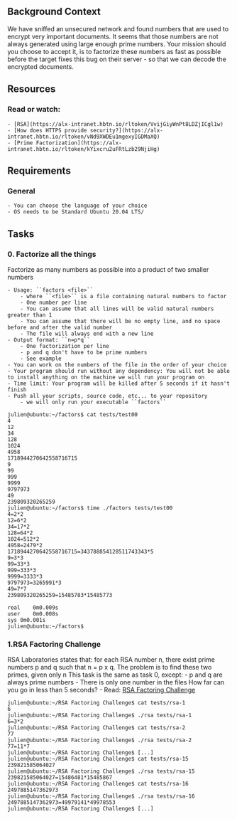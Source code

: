 ## Background Context

We have sniffed an unsecured network and found numbers that are used to encrypt very important documents. It seems that those numbers are not always generated using large enough prime numbers. Your mission should you choose to accept it, is to factorize these numbers as fast as possible before the target fixes this bug on their server - so that we can decode the encrypted documents.

## Resources
### Read or watch:
```
- [RSA](https://alx-intranet.hbtn.io/rltoken/VvijGiyWnPt8LDZjICgl1w)
- [How does HTTPS provide security?](https://alx-intranet.hbtn.io/rltoken/vNd9XWDEu1mgexyIGDMaXQ)
- [Prime Factorization](https://alx-intranet.hbtn.io/rltoken/kYixcru2uFRtLzb29NjiHg)
```
## Requirements
### General
```
- You can choose the language of your choice
- OS needs to be Standard Ubuntu 20.04 LTS/
```
## Tasks
### 0. Factorize all the things
Factorize as many numbers as possible into a product of two smaller numbers

	- Usage: ``factors <file>``
		- where ``<file>`` is a file containing natural numbers to factor
		- One number per line
		- You can assume that all lines will be valid natural numbers greater than 1
		- You can assume that there will be no empty line, and no space before and after the valid number
		- The file will always end with a new line
	- Output format: ``n=p*q``
		- One factorization per line
		- p and q don't have to be prime numbers
		- See example
	- You can work on the numbers of the file in the order of your choice
	- Your program should run without any dependency: You will not be able to install anything on the machine we will run your program on
	- Time limit: Your program will be killed after 5 seconds if it hasn't finish
	- Push all your scripts, source code, etc... to your repository
		- we will only run your executable ``factors``
```
julien@ubuntu:~/factors$ cat tests/test00 
4
12
34
128
1024
4958
1718944270642558716715
9
99
999
9999
9797973
49
239809320265259
julien@ubuntu:~/factors$ time ./factors tests/test00
4=2*2
12=6*2
34=17*2
128=64*2
1024=512*2
4958=2479*2
1718944270642558716715=343788854128511743343*5
9=3*3
99=33*3
999=333*3
9999=3333*3
9797973=3265991*3
49=7*7
239809320265259=15485783*15485773

real    0m0.009s
user    0m0.008s
sys 0m0.001s
julien@ubuntu:~/factors$
```
### 1.RSA Factoring Challenge
RSA Laboratories states that: for each RSA number n, there exist prime numbers p and q such that n = p x q. The problem is to find these two primes, given only n
This task is the same as task 0, except:
	- p and q are always prime numbers
	- There is only one number in the files
How far can you go in less than 5 seconds?
	- Read: [RSA Factoring Challenge](https://alx-intranet.hbtn.io/rltoken/Cn9Lq_kKNpNx4dmvFMuwgQ)
```
julien@ubuntu:~/RSA Factoring Challenge$ cat tests/rsa-1
6
julien@ubuntu:~/RSA Factoring Challenge$ ./rsa tests/rsa-1
6=3*2
julien@ubuntu:~/RSA Factoring Challenge$ cat tests/rsa-2
77
julien@ubuntu:~/RSA Factoring Challenge$ ./rsa tests/rsa-2
77=11*7
julien@ubuntu:~/RSA Factoring Challenge$ [...]  
julien@ubuntu:~/RSA Factoring Challenge$ cat tests/rsa-15
239821585064027
julien@ubuntu:~/RSA Factoring Challenge$ ./rsa tests/rsa-15 
239821585064027=15486481*15485867
julien@ubuntu:~/RSA Factoring Challenge$ cat tests/rsa-16
2497885147362973
julien@ubuntu:~/RSA Factoring Challenge$ ./rsa tests/rsa-16
2497885147362973=49979141*49978553
julien@ubuntu:~/RSA Factoring Challenge$ [...]
```
